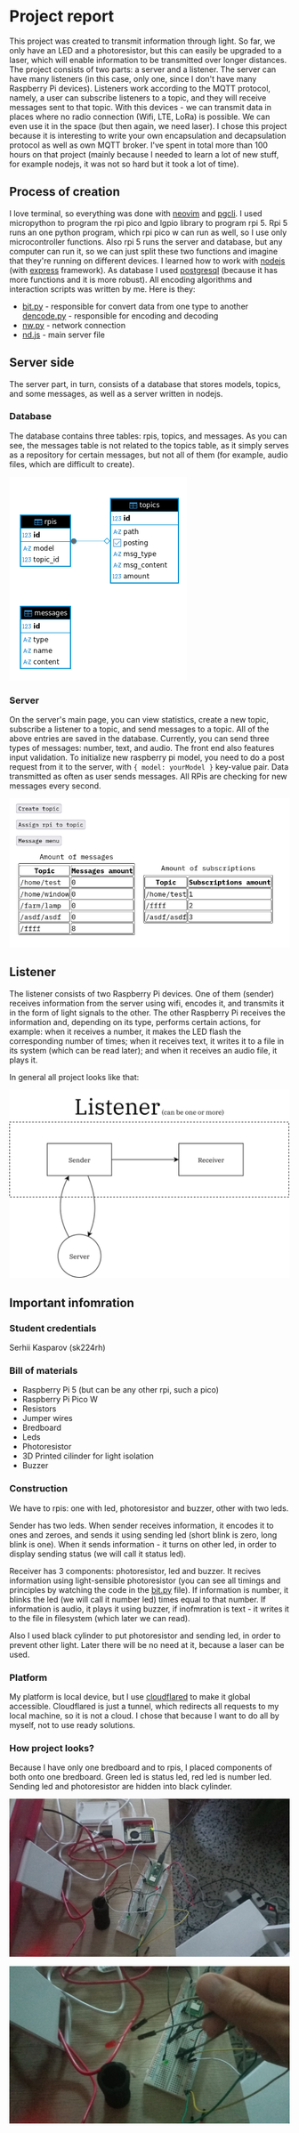 # Project report

This project was created to transmit information through light. So far, we only have an LED and a photoresistor, but this can easily be upgraded to a laser, which will enable information to be transmitted over longer distances. The project consists of two parts: a server and a listener. The server can have many listeners (in this case, only one, since I don't have many Raspberry Pi devices). Listeners work according to the MQTT protocol, namely, a user can subscribe listeners to a topic, and they will receive messages sent to that topic. With this devices - we can transmit data in places where no radio connection (Wifi, LTE, LoRa) is possible. We can even use it in the space (but then again, we need laser). I chose this project because it is interesting to write your own encapsulation and decapsulation protocol as well as own MQTT broker. I've spent in total more than 100 hours on that project (mainly because I needed to learn a lot of new stuff, for example nodejs, it was not so hard but it took a lot of time).

## Process of creation

I love terminal, so everything was done with [neovim](https://github.com/neovim/neovim) and [pgcli](https://www.pgcli.com). I used micropython to program the rpi pico and lgpio library to program rpi 5. Rpi 5 runs an one python program, which rpi pico w can run as well, so I use only microcontroller functions. Also rpi 5 runs the server and database, but any computer can run it, so we can just split these two functions and imagine that they're running on different devices. I learned how to work with [nodejs](https://nodejs.org/en) (with [express](https://expressjs.com) framework). As database I used [postgresql](https://www.postgresql.org) (because it has more functions and it is more robust). All encoding algorithms and interaction scripts was written by me. Here is they:

* [bit.py](./py/bit.py) - responsible for convert data from one type to another [dencode.py](./py/dencode.py) - responsible for encoding and decoding
* [nw.py](./py/nw.py) - network connection
* [nd.js](./js/nd.js) - main server file


## Server side

The server part, in turn, consists of a database that stores models, topics, and some messages, as well as a server written in nodejs.

### Database

The database contains three tables: rpis, topics, and messages. As you can see, the messages table is not related to the topics table, as it simply serves as a repository for certain messages, but not all of them (for example, audio files, which are difficult to create).

![dbDiagram](./pictures/dbDiagram.png)

### Server

On the server's main page, you can view statistics, create a new topic, subscribe a listener to a topic, and send messages to a topic. All of the above entries are saved in the database. Currently, you can send three types of messages: number, text, and audio. The front end also features input validation. To initialize new raspberry pi model, you need to do a post request from it to the server, with `{ model: yourModel }` key-value pair. Data transmitted as often as user sends messages. All RPis are checking for new messages every second.

![mainPage](./pictures/mainPage.png)


## Listener

The listener consists of two Raspberry Pi devices. One of them (sender) receives information from the server using wifi, encodes it, and transmits it in the form of light signals to the other. The other Raspberry Pi receives the information and, depending on its type, performs certain actions, for example: when it receives a number, it makes the LED flash the corresponding number of times; when it receives text, it writes it to a file in its system (which can be read later); and when it receives an audio file, it plays it.

In general all project looks like that:

![projectDiagram](./pictures/projectDiagram.svg)

## Important infomration


### Student credentials

Serhii Kasparov (sk224rh)

### Bill of materials

* Raspberry Pi 5 (but can be any other rpi, such a pico)
* Raspberry Pi Pico W
* Resistors
* Jumper wires
* Bredboard
* Leds
* Photoresistor
* 3D Printed cilinder for light isolation
* Buzzer

### Construction

We have to rpis: one with led, photoresistor and buzzer, other with two leds.

Sender has two leds. When sender receives information, it encodes it to ones and zeroes, and sends it using sending led (short blink is zero, long blink is one). When it sends information - it turns on other led, in order to display sending status (we will call it status led).

Receiver has 3 components: photoresistor, led and buzzer. It recives information using light-sensible photoresistor (you can see all timings and principles by watching the code in the [bit.py](./py/bit.py) file). If information is number, it blinks the led (we will call it number led) times equal to that number. If information is audio, it plays it using buzzer, if inofmration is text - it writes it to the file in filesystem (which later we can read).

Also I used black cylinder to put photoresistor and sending led, in order to prevent other light. Later there will be no need at it, because a laser can be used.

### Platform

My platform is local device, but I use [cloudflared](https://github.com/cloudflare/cloudflared) to make it global accessible. Cloudflared is just a tunnel, which redirects all requests to my local machine, so it is not a cloud. I chose that because I want to do all by myself, not to use ready solutions.

### How project looks?

Because I have only one bredboard and to rpis, I placed components of both onto one bredboard. Green led is status led, red led is number led. Sending led and photoresistor are hidden into black cylinder.

![project](./pictures/project.jpg)

![cylinderContent](./pictures/cylinderContent.jpg)
